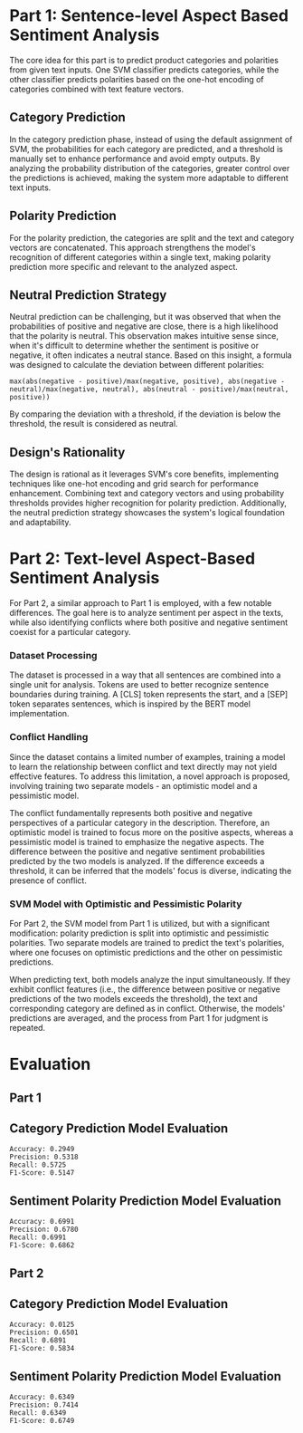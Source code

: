 # Part 1: Sentence-level Aspect Based Sentiment Analysis

The core idea for this part is to predict product categories and polarities from given text inputs. One SVM classifier predicts categories, while the other classifier predicts polarities based on the one-hot encoding of categories combined with text feature vectors.

## Category Prediction

In the category prediction phase, instead of using the default assignment of SVM, the probabilities for each category are predicted, and a threshold is manually set to enhance performance and avoid empty outputs. By analyzing the probability distribution of the categories, greater control over the predictions is achieved, making the system more adaptable to different text inputs.

## Polarity Prediction

For the polarity prediction, the categories are split and the text and category vectors are concatenated. This approach strengthens the model's recognition of different categories within a single text, making polarity prediction more specific and relevant to the analyzed aspect.

## Neutral Prediction Strategy

Neutral prediction can be challenging, but it was observed that when the probabilities of positive and negative are close, there is a high likelihood that the polarity is neutral. This observation makes intuitive sense since, when it's difficult to determine whether the sentiment is positive or negative, it often indicates a neutral stance. Based on this insight, a formula was designed to calculate the deviation between different polarities:

```
max(abs(negative - positive)/max(negative, positive), abs(negative - neutral)/max(negative, neutral), abs(neutral - positive)/max(neutral, positive))
```

By comparing the deviation with a threshold, if the deviation is below the threshold, the result is considered as neutral.

## Design's Rationality

The design is rational as it leverages SVM's core benefits, implementing techniques like one-hot encoding and grid search for performance enhancement. Combining text and category vectors and using probability thresholds provides higher recognition for polarity prediction. Additionally, the neutral prediction strategy showcases the system's logical foundation and adaptability.

# Part 2: Text-level Aspect-Based Sentiment Analysis
For Part 2, a similar approach to Part 1 is employed, with a few notable differences. The goal here is to analyze sentiment per aspect in the texts, while also identifying conflicts where both positive and negative sentiment coexist for a particular category.

### Dataset Processing
The dataset is processed in a way that all sentences are combined into a single unit for analysis. Tokens are used to better recognize sentence boundaries during training. A [CLS] token represents the start, and a [SEP] token separates sentences, which is inspired by the BERT model implementation.

### Conflict Handling
Since the dataset contains a limited number of examples, training a model to learn the relationship between conflict and text directly may not yield effective features. To address this limitation, a novel approach is proposed, involving training two separate models - an optimistic model and a pessimistic model.

The conflict fundamentally represents both positive and negative perspectives of a particular category in the description. Therefore, an optimistic model is trained to focus more on the positive aspects, whereas a pessimistic model is trained to emphasize the negative aspects. The difference between the positive and negative sentiment probabilities predicted by the two models is analyzed. If the difference exceeds a threshold, it can be inferred that the models' focus is diverse, indicating the presence of conflict.

### SVM Model with Optimistic and Pessimistic Polarity

For Part 2, the SVM model from Part 1 is utilized, but with a significant modification: polarity prediction is split into optimistic and pessimistic polarities. Two separate models are trained to predict the text's polarities, where one focuses on optimistic predictions and the other on pessimistic predictions.

When predicting text, both models analyze the input simultaneously. If they exhibit conflict features (i.e., the difference between positive or negative predictions of the two models exceeds the threshold), the text and corresponding category are defined as in conflict. Otherwise, the models' predictions are averaged, and the process from Part 1 for judgment is repeated.

# Evaluation
## Part 1
## Category Prediction Model Evaluation

```
Accuracy: 0.2949
Precision: 0.5318
Recall: 0.5725
F1-Score: 0.5147
```

## Sentiment Polarity Prediction Model Evaluation

```
Accuracy: 0.6991
Precision: 0.6780
Recall: 0.6991
F1-Score: 0.6862
```
## Part 2

## Category Prediction Model Evaluation

```
Accuracy: 0.0125
Precision: 0.6501
Recall: 0.6891
F1-Score: 0.5834
```
## Sentiment Polarity Prediction Model Evaluation

```
Accuracy: 0.6349
Precision: 0.7414
Recall: 0.6349
F1-Score: 0.6749
```
